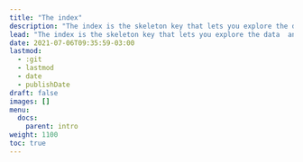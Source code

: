 ```yaml
---
title: "The index"
description: "The index is the skeleton key that lets you explore the data and all its relations"
lead: "The index is the skeleton key that lets you explore the data  and all its relations"
date: 2021-07-06T09:35:59-03:00
lastmod:
  - :git
  - lastmod
  - date
  - publishDate
draft: false
images: []
menu: 
  docs:
    parent: intro
weight: 1100
toc: true
---
```


